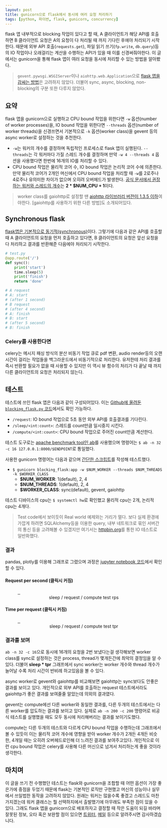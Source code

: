 ```yaml
---
layout: post
title: gunicorn으로 flask에서 동시에 여러 요청 처리하기
tags: [python, 파이썬, flask, gunicorn, concurrency]
---
```


flask 앱 내부적으로 blocking 작업이 있다고 할 때, A 클라이언트가 해당 API를 호출하면 B 클라이언트 요청은 A의 요청이 다 처리될 때 까지 기다린 후에야 처리되기 시작한다. 때문에 외부 API 호출(`requests.get`), 파일 읽기 쓰기(`fp.write`, `db.query`)등의 IO 작업이나 오래걸리는 계산을 수행하는 API가 있을 때 이를 신경써줘야한다. 이 글에서는 gunicorn을 통해 flask 앱이 여러 요청을 동시에 처리할 수 있는 방법을 알아봤다.

> `gevent.pywsgi.WSGIServer`이나 `aiohttp.web.Application`으로 [flask 앱을 감싸는 방법]은 고려하지 않았다. 더불어 sync, async, blocking, non-blocking의 구분 또한 다루지 않았다.

## 요약

flask 앱을 gunicorn으로 실행하고 CPU bound 작업을 위한다면 `-w` 옵션(number of worker processes)을, IO bound 작업을 위한다면 `--threads` 옵션(number of worker threads)을 신경쓰면서 기본적으로 `-k` 옵션(worker class)을 gevent 등의 async worker로 설정하는 것을 추천한다.

- `-w`는 워커의 개수를 결정하며 독립적인 프로세스로 flask 앱이 실행된다. `--threads`는 각 워커마다 가질 스레드 개수를 결정하며 만약 `-w 4 --threads 4` 옵션을 사용했다면 한번에 16개의 IO를 처리할 수 있다.
- CPU bound 작업은 물리적 코어 수, IO bound 작업은 논리적 코어 수에 의존한다. 만약 물리적 코어가 2개인 머신에서 CPU bound 작업을 처리할 때 `-w`를 2로주나 4로주나 유의미한 차이가 없으며 오히려 오버헤드가 발생한다. [공식 문서에서 권장하는 워커와 스레드의 개수]는 <b>2 * $NUM_CPU + 1</b>이다.

> worker class를 gaiohttp로 설정할 땐 [aiohttp 라이브러리 버전이 1.3.5 이하]여야한다. [gaiohttp를 사용하기 위한 다른 방법]도 소개되어있다.

## Synchronous flask

[flask앱은 기본적으로 동기적(synchronous)]이다. 그렇기에 다음과 같은 API를 호출할 때 A 클라이언트의 요청을 먼저 호출하고 있다면, B 클라이언트의 요청은 앞선 요청을 다 처리하고 결과를 반환해준 다음에야 처리되기 시작한다.

```py
# test.py
@app.route('/')
def sync():
    print('start')
    time.sleep(5)
    print('finish')
    return 'done'

# A request
# A: start
# (after 1 second)
# B request
# (after 4 second)
# A: finish
# B: start
# (after 5 second)
# B: finish
```

### Celery를 사용한다면

celery는 메시지 패싱 방식의 분산 비동기 작업 큐로 pdf 변환, audio render등의 오랜 시간이 걸리는 작업들을 백그라운드에서 비동기적으로 처리한다. 유저한테 처리 결과를 즉시 반환할 필요가 없을 때 사용할 수 있지만 이 역시 뷰 함수의 처리가 다 끝날 때 까지 다른 클라이언트의 요청은 처리되지 않는다.

## 테스트

테스트에 쓰인 flask 앱은 다음과 같이 구성되어있다. 이는 [Github에 올려둔 `blocking_flask.py` 코드]에서도 확인 가능하다.

- `/request`: IO bound 작업으로 5초 동안 외부 API를 호출결과를 기다린다.
- `/sleep/<int:count>`: 스레드를 count만큼 일시중지 시킨다.
- `/compute/<int:count>`: CPU bound 작업으로 주어진 count만큼 계산한다.

테스트 도구로는 [apache benchmark tool인 ab]를 사용했으며 명령어는 `$ ab -n 32 -c 16 127.0.0.1:8000/$ENDPOINT`로 통일했다.

사용한 gunicorn 명령어는 다음과 같으며 [간단한 스크립트]를 작성해 테스트했다.

- `$ gunicorn blocking_flask:app -w $NUM_WORKER --threads $NUM_THREADS -k $WORKER_CLASS`
    - **$NUM_WORKER**: 1(default), 2, 4
    - **$NUM_THREADS**: 1(default), 2, 4
    - **$WORKER_CLASS**: sync(default), gevent, gaiohttp

테스트 디바이스의 cpu는 `$ systemctl hw`로 확인했고 물리적 cpu는 2개, 논리적 cpu는 4개다.

> Test code에서 보이듯이 Real world 예제와는 거리가 멀다. 보다 실제 환경에 가깝게 하려면 SQLAlchemy등을 이용한 query, 내부 네트워크로 묶인 서버간의 통신 등을 고려해볼 수 있겠지만 여기서는 [httpbin.org]를 통한 IO 테스트로 일반화했다.

### 결과

pandas, plotly를 이용해 그래프로 그렸으며 과정은 [jupyter notebook 코드]에서 확인할 수 있다.

#### Request per second (클릭시 커짐)

<figure class="third">
	<a href="https://winterj.me/images/20180408/s_rps.svg">
        <img src="https://winterj.me/images/20180408/s_rps.svg" alt="">
    </a>
	<a href="https://winterj.me/images/20180408/r_rps.svg">
        <img src="https://winterj.me/images/20180408/r_rps.svg" alt="">
    </a>
	<a href="https://winterj.me/images/20180408/c_rps.svg">
        <img src="https://winterj.me/images/20180408/c_rps.svg" alt="">
    </a>
	<figcaption style="text-align: center;">sleep / request / compute test rps</figcaption>
</figure>

#### Time per request (클릭시 커짐)

<figure class="third">
	<a href="https://winterj.me/images/20180408/s_tpr.svg">
        <img src="https://winterj.me/images/20180408/s_tpr.svg" alt="">
    </a>
	<a href="https://winterj.me/images/20180408/r_tpr.svg">
        <img src="https://winterj.me/images/20180408/r_tpr.svg" alt="">
    </a>
	<a href="https://winterj.me/images/20180408/c_tpr.svg">
        <img src="https://winterj.me/images/20180408/c_tpr.svg" alt="">
    </a>
	<figcaption style="text-align: center;">sleep / request / compute test tpr</figcaption>
</figure>

### 결과를 보며

`ab -n 32 -c 16`으로 동시에 16개의 요청을 2번 보냈다는걸 생각해보면 worker class를 sync로 설정하는 것은 process, thread가 몇개든간에 최악의 결정임을 알 수 있다. 더불어 <b>sleep * tpr</b> 그래프에서 sync worker는 worker 개수와 thread 개수가 늘어날 수록 처리 시간이 반비례 하고있음을 볼 수 있다.

async worker로 gevent와 gaiohttp를 비교해보면 gaiohttp는 sync보다도 안좋은 결과를 보이고 있다. 개인적으로 외부 API를 호출하는 request 테스트에서라도 gaiohttp가 좋은 결과를 보여줄줄 알았는데 의외의 결과였다.

gevent는 compute에선 다른 worker와 동일한 결과를, 다른 두개의 테스트에서는 다른 worker를 압도하는 결과를 보이고 있다. 실제로 `ab -n 200 -c 200` 명령어로 비공식 테스트를 실행했을 때도 모두 동시에 처리해버리는 결과를 보이기도했다.

compute는 다른 두개의 테스트와 다르게 CPU bound 작업을 수행하는데 그래프에서 볼 수 있듯이 이는 물리적 코어 개수에 영향을 받아 worker 개수가 2개든 4개든 비슷한, 4개일 때는 오히려 오버헤드로인해 더 느려진 결과를 보여주고있다. 개인적으로 이런 cpu bound 작업은 celery를 사용해 다른 머신으로 넘겨서 처리하는게 좋을 것이라 생각한다.

## 마치며

이 글을 쓰기 전 수행했던 테스트는 flask와 gunicorn을 조합할 때 어떤 옵션이 가장 좋은가에 중점을 두었기 때문에 flask는 기본적인 로직만 구현했고 머신의 성능이나 실무에서 쓰일법한 동작을 고려하지 않았다. 원래는 워커는 많을수록 좋겠고 스레드도 마찬가지겠는데 워커 클래스는 뭘 선택하지에서 출발했기에 아무래도 부족한 점이 있을 수 있다. 그래도 flask 앱을 gunicorn으로 배포하자고 결정할 때 작은 도움이 되길 바라며 잘못된 정보, 오타 혹은 보완할 점이 있으면 [트위터](https://twitter.com/res_tin), [메일](mailto:wintermy201@gmail.com) 등으로 알려주시면 감사하겠습니다.

[flask앱은 기본적으로 동기적(synchronous)]: http://flask.pocoo.org/docs/0.12/design/#thread-locals
[aiohttp 라이브러리 버전이 1.3.5 이하]: https://github.com/benoitc/gunicorn/issues/1526
[`gaiohttp`를 사용하기 위한 다른 방법]: http://docs.gunicorn.org/en/latest/design.html#asyncio-workers
[flask 앱을 감싸는 방법]: https://github.com/benoitc/gunicorn/blob/master/examples/frameworks/flaskapp_aiohttp_wsgi.py
[Github에 올려둔 `blocking_flask.py` 코드]: https://github.com/JungWinter/Code_Study/blob/master/Etc/gunicorn_flask_test/blocking_flask.py
[공식 문서에서 권장하는 워커와 스레드의 개수]: http://docs.gunicorn.org/en/stable/settings.html#worker-processes
[httpbin.org]: http://httpbin.org
[apache benchmark tool인 ab]: https://httpd.apache.org/docs/2.4/programs/ab.html
[간단한 스크립트]: https://github.com/JungWinter/Code_Study/blob/master/Etc/gunicorn_flask_test/gunicorn_test.py
[jupyter notebook 코드]: https://github.com/JungWinter/Code_Study/blob/master/Etc/gunicorn_flask_test/analysis.ipynb
